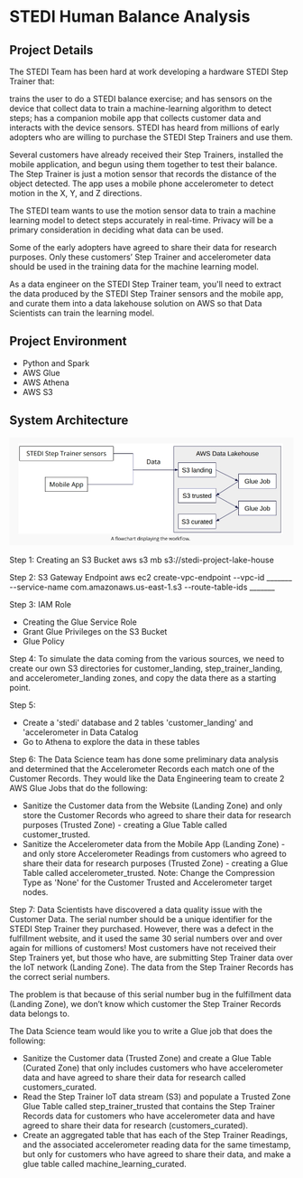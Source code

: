 # STEDI Human Balance Analysis

## Project Details

The STEDI Team has been hard at work developing a hardware STEDI Step Trainer that:

trains the user to do a STEDI balance exercise;
and has sensors on the device that collect data to train a machine-learning algorithm to detect steps;
has a companion mobile app that collects customer data and interacts with the device sensors.
STEDI has heard from millions of early adopters who are willing to purchase the STEDI Step Trainers and use them.

Several customers have already received their Step Trainers, installed the mobile application, and begun using them together to test their balance. The Step Trainer is just a motion sensor that records the distance of the object detected. The app uses a mobile phone accelerometer to detect motion in the X, Y, and Z directions.

The STEDI team wants to use the motion sensor data to train a machine learning model to detect steps accurately in real-time. Privacy will be a primary consideration in deciding what data can be used.

Some of the early adopters have agreed to share their data for research purposes. Only these customers’ Step Trainer and accelerometer data should be used in the training data for the machine learning model.

As a data engineer on the STEDI Step Trainer team, you'll need to extract the data produced by the STEDI Step Trainer sensors and the mobile app, and curate them into a data lakehouse solution on AWS so that Data Scientists can train the learning model.

## Project Environment
- Python and Spark
- AWS Glue
- AWS Athena
- AWS S3

## System Architecture

<img src="images/system_architecture.png">


Step 1: Creating an S3 Bucket
aws s3 mb s3://stedi-project-lake-house

Step 2: S3 Gateway Endpoint
aws ec2 create-vpc-endpoint --vpc-id _______ --service-name com.amazonaws.us-east-1.s3 --route-table-ids _______

Step 3: IAM Role
- Creating the Glue Service Role
- Grant Glue Privileges on the S3 Bucket
- Glue Policy

Step 4:
To simulate the data coming from the various sources, we need to create our own S3 directories for customer_landing, step_trainer_landing, and accelerometer_landing zones, and copy the data there as a starting point.

Step 5: 
- Create a 'stedi' database and 2 tables 'customer_landing' and 'accelerometer in Data Catalog
- Go to Athena to explore the data in these tables

Step 6:
The Data Science team has done some preliminary data analysis and determined that the Accelerometer Records each match one of the Customer Records. They would like the Data Engineering team to create 2 AWS Glue Jobs that do the following:
- Sanitize the Customer data from the Website (Landing Zone) and only store the Customer Records who agreed to share their data for research purposes (Trusted Zone) - creating a Glue Table called customer_trusted.
- Sanitize the Accelerometer data from the Mobile App (Landing Zone) - and only store Accelerometer Readings from customers who agreed to share their data for research purposes (Trusted Zone) - creating a Glue Table called accelerometer_trusted.
Note: Change the Compression Type as 'None' for the Customer Trusted and Accelerometer target nodes.

Step 7: 
Data Scientists have discovered a data quality issue with the Customer Data. The serial number should be a unique identifier for the STEDI Step Trainer they purchased. However, there was a defect in the fulfillment website, and it used the same 30 serial numbers over and over again for millions of customers! Most customers have not received their Step Trainers yet, but those who have, are submitting Step Trainer data over the IoT network (Landing Zone). The data from the Step Trainer Records has the correct serial numbers.

The problem is that because of this serial number bug in the fulfillment data (Landing Zone), we don’t know which customer the Step Trainer Records data belongs to.

The Data Science team would like you to write a Glue job that does the following:

- Sanitize the Customer data (Trusted Zone) and create a Glue Table (Curated Zone) that only includes customers who have accelerometer data and have agreed to share their data for research called customers_curated.
- Read the Step Trainer IoT data stream (S3) and populate a Trusted Zone Glue Table called step_trainer_trusted that contains the Step Trainer Records data for customers who have accelerometer data and have agreed to share their data for research (customers_curated).
- Create an aggregated table that has each of the Step Trainer Readings, and the associated accelerometer reading data for the same timestamp, but only for customers who have agreed to share their data, and make a glue table called machine_learning_curated.